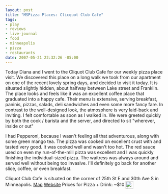 ```yaml
--- 
layout: post
title: "MSPizza Places: Clicquot Club Cafe"
tags: 
- play
- reviews
- live-journal
- food
- minneapolis
- pizza
- restaurants
date: 2007-05-21 22:32:26 -05:00
---
```

Today Diana and I went to the Cliquot Club Cafe for our weekly pizza place visit.  We discovered this place on a long walk we took from our apartment on one of the recent lovely spring days, and decided to visit it today.  It is situated slightly hidden, about halfway between Lake street and Franklin.  The place looks and feels like it was an excellent coffee place that graduated into a happy cafe.  Their menu is extensive, serving breakfast, paninis, pizzas, salads, deli sandwiches and even some more fancy fare.  In contrast to the well-designed look, the atmosphere is very laid-back and inviting.  I felt comfortable as soon as I walked in.  We were greeted quickly by both the cook / barista and the server, and directed to sit "wherever, inside or out"

I had Pepperoni, because I wasn't feeling all that adventurous, along with some green mango tea.  The pizza was cooked on excellent crust with and tasted very good.  It was cooked well and wasn't too hot.  The red sauce used on even my run-of-the-mill pizza was excellent and I was quickly finishing the individual-sized pizza.  The waitress was always around and served well without being too invasive.  I'll definitely go back for another slice, coffee, or even breakfast.

Cliquot Club Cafe is situated on the corner of 25th St E and 30th Ave S in Minneapolis. <a title="Google Maps Location" href="http://maps.google.com/maps/ms?ie=UTF8&amp;hl=en&amp;om=1&amp;msa=0&amp;msid=102089950787913844905.00000112b250d9056ecd6&amp;ll=44.957205,-93.228606&amp;spn=0.017067,0.039997&amp;z=15">Map</a> <a href="http://www.clicquotclubcafe.com/">Website</a>
Prices for Pizza + Drink: ~$10 <img style="vertical-align: middle;" src="/uploads/icons/credit-card-a_24.png" alt="[credit card]" width="24" height="24" />

